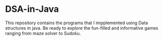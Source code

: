 # DSA-in-Java
This repository contains the programs that I impplemented using Data structures in java. Be ready to explore the fun-filled and informative games ranging from maze solver to Sudoku.
